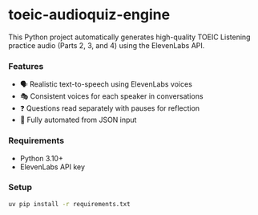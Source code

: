 # toeic-audioquiz-engine

This Python project automatically generates high-quality TOEIC Listening practice audio (Parts 2, 3, and 4) using the ElevenLabs API.

### Features
- 🗣️ Realistic text-to-speech using ElevenLabs voices
- 🎭 Consistent voices for each speaker in conversations
- ❓ Questions read separately with pauses for reflection
- 🔁 Fully automated from JSON input

### Requirements
- Python 3.10+
- ElevenLabs API key

### Setup

```bash
uv pip install -r requirements.txt